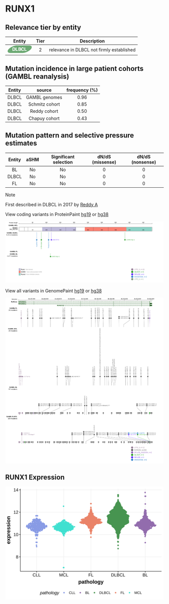 # RUNX1

## Relevance tier by entity

|Entity|Tier|Description                              |
|:------:|:----:|-----------------------------------------|
|![DLBCL](images/icons/DLBCL_tier2.png) |2   |relevance in DLBCL not firmly established|

## Mutation incidence in large patient cohorts (GAMBL reanalysis)

|Entity|source        |frequency (%)|
|:------:|:--------------:|:-------------:|
|DLBCL |GAMBL genomes |0.96         |
|DLBCL |Schmitz cohort|0.85         |
|DLBCL |Reddy cohort  |0.50         |
|DLBCL |Chapuy cohort |0.43         |

## Mutation pattern and selective pressure estimates

|Entity|aSHM|Significant selection|dN/dS (missense)|dN/dS (nonsense)|
|:------:|:----:|:---------------------:|:----------------:|:----------------:|
|BL    |No  |No                   |0               |0               |
|DLBCL |No  |No                   |0               |0               |
|FL    |No  |No                   |0               |0               |


> [!NOTE]
> First described in DLBCL in 2017 by [Reddy A](https://pubmed.ncbi.nlm.nih.gov/28985567)


View coding variants in ProteinPaint [hg19](https://morinlab.github.io/LLMPP/GAMBL/RUNX1_protein.html)  or [hg38](https://morinlab.github.io/LLMPP/GAMBL/RUNX1_protein_hg38.html)

![image](images/proteinpaint/RUNX1_NM_001754.svg)

View all variants in GenomePaint [hg19](https://morinlab.github.io/LLMPP/GAMBL/RUNX1.html)  or [hg38](https://morinlab.github.io/LLMPP/GAMBL/RUNX1_hg38.html)

![image](images/proteinpaint/RUNX1.svg)
## RUNX1 Expression
![image](images/gene_expression/RUNX1_by_pathology.svg)
<!-- ORIGIN: reddyGeneticFunctionalDrivers2017 -->
<!-- DLBCL: reddyGeneticFunctionalDrivers2017 -->
